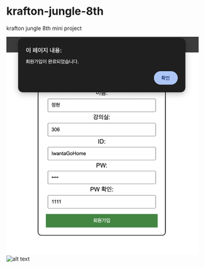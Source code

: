 # krafton-jungle-8th
krafton jungle 8th mini project

![alt text](</png/스크린샷 2025-03-10 오후 10.44.09.png>)
![alt text](</png/스크린샷 2025-03-10 오후 10.45.48.png>)